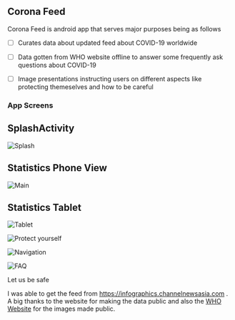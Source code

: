 ## Corona Feed

Corona Feed is android app that serves major purposes being as follows

- [ ] Curates data about updated feed about COVID-19 worldwide
- [ ] Data gotten from WHO website offline to answer some frequently ask questions about COVID-19
- [ ] Image presentations instructing users on different aspects like protecting themeselves and how to be careful



### App Screens



## SplashActivity

![Splash](screenshots/splash.png)

## Statistics Phone View
![Main](screenshots/main.png)



## Statistics Tablet



![Tablet](screenshots/main_tablet.png)

![Protect yourself](screenshots/protect_yourself.png)

![Navigation](screenshots/nav_view.png)

![FAQ](screenshots/faq.png)

Let us be safe

I was able to get the feed from https://infographics.channelnewsasia.com . A big thanks to the website for making the data public and also the [WHO Website](https://www.who.int/) for the images made public.
